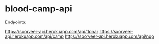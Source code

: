 # blood-camp-api


Endpoints:

https://soorveer-api.herokuapp.com/api/donar
https://soorveer-api.herokuapp.com/api/camp
https://soorveer-api.herokuapp.com/api/ngo
